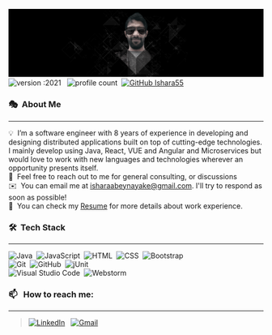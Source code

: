 ![BannerGIF](assets/logo.png)
![version :2021](https://img.shields.io/badge/version-2021-informational?style=flat) &nbsp;
![profile count](https://komarev.com/ghpvc/?username=Ishara55&color=red)&nbsp;
[![GitHub Ishara55](https://img.shields.io/github/followers/Ishara55?label=follow&style=social)](https://github.com/Ishara55)&nbsp;
### 🎭 &nbsp;About Me

---

💡 &nbsp;I’m a software engineer with 8 years of experience in developing and designing distributed applications built on top of cutting-edge technologies. I mainly develop using Java, React, VUE and Angular and Microservices but would love to work with new languages and technologies wherever an opportunity presents itself.\
💬 &nbsp;Feel free to reach out to me for general consulting, or discussions\
✉️ &nbsp;You can email me at isharaabeynayake@gmail.com. I'll try to respond as soon as possible!\
📄 &nbsp;You can check my [Resume](http://ishara.me) for more details about work experience.

### 🛠 &nbsp;Tech Stack

---

![Java](https://img.shields.io/badge/-Java-05122A?style=flat&logo=Java&logoColor=FFA518)&nbsp;
![JavaScript](https://img.shields.io/badge/-JavaScript-05122A?style=flat&logo=javascript)&nbsp;
![HTML](https://img.shields.io/badge/-HTML-05122A?style=flat&logo=HTML5)&nbsp;
![CSS](https://img.shields.io/badge/-CSS-05122A?style=flat&logo=CSS3&logoColor=1572B6)&nbsp;
![Bootstrap](https://img.shields.io/badge/-Bootstrap-05122A?style=flat&logo=bootstrap&logoColor=563D7C)\
![Git](https://img.shields.io/badge/-Git-05122A?style=flat&logo=git)&nbsp;
![GitHub](https://img.shields.io/badge/-GitHub-05122A?style=flat&logo=github)&nbsp;
![jUnit](https://img.shields.io/badge/jUnit%20-%23150458.svg?&style=flat&logo=Java&logoColor=white)&nbsp;\
![Visual Studio Code](https://img.shields.io/badge/-Visual%20Studio%20Code-05122A?style=flat&logo=visual-studio-code&logoColor=007ACC)&nbsp;
![Webstorm](https://img.shields.io/badge/-Webstorm-05122A?style=flat&logo=webstorm&logoColor=007ACC)&nbsp;

### 📫 &nbsp; How to reach me:

---

><a href="https://www.linkedin.com/in/ishara55/"><img alt="LinkedIn" src="https://img.shields.io/badge/linkedin%20-%230077B5.svg?&style=flat&logo=linkedin&logoColor=white"/></a> &nbsp;
<a href="mailto:isharaabeynayake@gmail.com"><img alt="Gmail" src="https://img.shields.io/badge/Gmail-D14836?style=flat&logo=gmail&logoColor=white" /></a> &nbsp;

